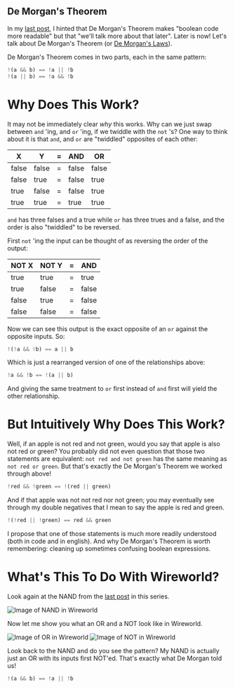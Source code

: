 ## De Morgan's Theorem

In my [last post](https://dev.to/kallmanation/all-you-need-is-nand-nand-nand-nand-is-all-you-need-1cho), I hinted that De Morgan's Theorem makes "boolean code more readable" but that "we'll talk more about that later". Later is now! Let's talk about De Morgan's Theorem (or [De Morgan's Laws](https://en.wikipedia.org/wiki/De_Morgan's_laws)).

De Morgan's Theorem comes in two parts, each in the same pattern:

```js
!(a && b) == !a || !b
!(a || b) == !a && !b
```

# Why Does This Work?

It may not be immediately clear _why_ this works. Why can we just swap between `and` 'ing, and `or` 'ing, if we twiddle with the `not` 's? One way to think about it is that `and`, and `or` are "twiddled" opposites of each other:

| X     | Y     | = | AND   | OR    |
| ----- | ----- |---| ----- | ----- |
| false | false | = | false | false |
| false | true  | = | false | true  |
| true  | false | = | false | true  |
| true  | true  | = | true  | true  |

`and` has three falses and a true while `or` has three trues and a false, and the order is also "twiddled" to be reversed.

First `not` 'ing the input can be thought of as reversing the order of the output:

| NOT X | NOT Y | = | AND   |
| ----- | ----- |---| ----- |
| true  | true  | = | true  |
| true  | false | = | false |
| false | true  | = | false |
| false | false | = | false |

Now we can see this output is the exact opposite of an `or` against the opposite inputs. So:

```js
!(!a && !b) == a || b
```

Which is just a rearranged version of one of the relationships above:

```js
!a && !b == !(a || b)
```

And giving the same treatment to `or` first instead of `and` first will yield the other relationship.

# But Intuitively Why Does This Work?

Well, if an apple is not red and not green, would you say that apple is also not red or green? You probably did not even question that those two statements are equivalent: `not red and not green` has the same meaning as `not red or green`. But that's exactly the De Morgan's Theorem we worked through above!

```js
!red && !green == !(red || green)
```

And if that apple was not not red nor not green; you may eventually see through my double negatives that I mean to say the apple is red and green.

```js
!(!red || !green) == red && green
```

I propose that one of those statements is much more readily understood (both in code and in english). And why De Morgan's Theorem is worth remembering: cleaning up sometimes confusing boolean expressions.

# What's This To Do With Wireworld?

Look again at the NAND from the [last post](https://dev.to/kallmanation/all-you-need-is-nand-nand-nand-nand-is-all-you-need-1cho) in this series.

![Image of NAND in Wireworld](https://cdn.hashnode.com/res/hashnode/image/upload/v1643054771409/MPi2-rOehk.png)

Now let me show you what an OR and a NOT look like in Wireworld.

![Image of OR in Wireworld](https://cdn.hashnode.com/res/hashnode/image/upload/v1643054772873/TohXS26Ko.png)
![Image of NOT in Wireworld](https://cdn.hashnode.com/res/hashnode/image/upload/v1643054774307/yLEbqlweJ1.png)

Look back to the NAND and do you see the pattern? My NAND is actually just an OR with its inputs first NOT'ed. That's exactly what De Morgan told us!

```js
!(a && b) == !a || !b
```

